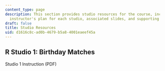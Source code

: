 ```yaml
---
content_type: page
description: This section provides studio resources for the course, including the
  instructor's plan for each studio, associated slides, and supporting files.
draft: false
title: Studio Resources
uid: d1616c8c-ad0b-4679-b5a8-4001eaeef45a
---
```

## R Studio 1: Birthday Matches

Studio 1 Instruction (PDF)